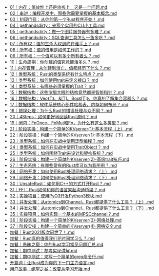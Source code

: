 * [01｜内存：值放堆上还是放栈上，这是一个问题.md](./01｜内存：值放堆上还是放栈上，这是一个问题.md)
* [02｜串讲：编程开发中，那些你需要掌握的基本概念.md](./02｜串讲：编程开发中，那些你需要掌握的基本概念.md)
* [03｜初窥门径：从你的第一个Rust程序开始！.md](./03｜初窥门径：从你的第一个Rust程序开始！.md)
* [04｜gethandsdirty：来写个实用的CLI小工具.md](./04｜gethandsdirty：来写个实用的CLI小工具.md)
* [05｜gethandsdirty：做一个图片服务器有多难？.md](./05｜gethandsdirty：做一个图片服务器有多难？.md)
* [06｜gethandsdirty：SQL查询工具怎么一鱼多吃？.md](./06｜gethandsdirty：SQL查询工具怎么一鱼多吃？.md)
* [07｜所有权：值的生杀大权到底在谁手上？.md](./07｜所有权：值的生杀大权到底在谁手上？.md)
* [08｜所有权：值的借用是如何工作的？.md](./08｜所有权：值的借用是如何工作的？.md)
* [09｜所有权：一个值可以有多个所有者么？.md](./09｜所有权：一个值可以有多个所有者么？.md)
* [10｜生命周期：你创建的值究竟能活多久？.md](./10｜生命周期：你创建的值究竟能活多久？.md)
* [11｜内存管理：从创建到消亡，值都经历了什么？.md](./11｜内存管理：从创建到消亡，值都经历了什么？.md)
* [12｜类型系统：Rust的类型系统有什么特点？.md](./12｜类型系统：Rust的类型系统有什么特点？.md)
* [13｜类型系统：如何使用trait来定义接口？.md](./13｜类型系统：如何使用trait来定义接口？.md)
* [14｜类型系统：有哪些必须掌握的Trait？.md](./14｜类型系统：有哪些必须掌握的Trait？.md)
* [15｜数据结构：这些浓眉大眼的结构竟然都是智能指针？.md](./15｜数据结构：这些浓眉大眼的结构竟然都是智能指针？.md)
* [16｜数据结构：Vec《T》、&[T]、Box《[T]》，你真的了解集合容器么？.md](./16｜数据结构：Vec《T》、&[T]、Box《[T]》，你真的了解集合容器么？.md)
* [17｜数据结构：软件系统核心部件哈希表，内存如何布局？.md](./17｜数据结构：软件系统核心部件哈希表，内存如何布局？.md)
* [18｜错误处理：为什么Rust的错误处理与众不同？.md](./18｜错误处理：为什么Rust的错误处理与众不同？.md)
* [20｜4Steps：如何更好地阅读Rust源码？.md](./20｜4Steps：如何更好地阅读Rust源码？.md)
* [19｜闭包：FnOnce、FnMut和Fn，为什么有这么多类型？.md](./19｜闭包：FnOnce、FnMut和Fn，为什么有这么多类型？.md)
* [21｜阶段实操：构建一个简单的KVserver(1)-基本流程（上）.md](./21｜阶段实操：构建一个简单的KVserver(1)-基本流程（上）.md)
* [22｜阶段实操：构建一个简单的KVserver(1)-基本流程（下）.md](./22｜阶段实操：构建一个简单的KVserver(1)-基本流程（下）.md)
* [23｜类型系统：如何在实战中使用泛型编程？.md](./23｜类型系统：如何在实战中使用泛型编程？.md)
* [24｜类型系统：如何在实战中使用TraitObject？.md](./24｜类型系统：如何在实战中使用TraitObject？.md)
* [25｜类型系统：如何围绕Trait来设计和架构系统？.md](./25｜类型系统：如何围绕Trait来设计和架构系统？.md)
* [26｜阶段实操：构建一个简单的KVserver(2)-高级trait技巧.md](./26｜阶段实操：构建一个简单的KVserver(2)-高级trait技巧.md)
* [27｜生态系统：有哪些常有的Rust库可以为我所用？.md](./27｜生态系统：有哪些常有的Rust库可以为我所用？.md)
* [28｜网络开发：如何使用Rust处理网络请求？（上）.md](./28｜网络开发：如何使用Rust处理网络请求？（上）.md)
* [29｜网络开发：如何使用Rust处理网络请求？（下）.md](./29｜网络开发：如何使用Rust处理网络请求？（下）.md)
* [30｜UnsafeRust：如何用C++的方式打开Rust？.md](./30｜UnsafeRust：如何用C++的方式打开Rust？.md)
* [31｜FFI：Rust如何和你的语言架起沟通桥梁？.md](./31｜FFI：Rust如何和你的语言架起沟通桥梁？.md)
* [32｜实操项目：使用PyO3开发Python3模块.md](./32｜实操项目：使用PyO3开发Python3模块.md)
* [33｜并发处理：从atomics到Channel，Rust都提供了什么工具？（上）.md](./33｜并发处理：从atomics到Channel，Rust都提供了什么工具？（上）.md)
* [34｜并发处理：从atomics到Channel，Rust都提供了什么工具？（下）.md](./34｜并发处理：从atomics到Channel，Rust都提供了什么工具？（下）.md)
* [35｜实操项目：如何实现一个基本的MPSCchannel？.md](./35｜实操项目：如何实现一个基本的MPSCchannel？.md)
* [36｜阶段实操：构建一个简单的KVserver(3)-网络处理.md](./36｜阶段实操：构建一个简单的KVserver(3)-网络处理.md)
* [37｜阶段实操：构建一个简单的KVserver(4)-网络安全.md](./37｜阶段实操：构建一个简单的KVserver(4)-网络安全.md)
* [加餐｜Rust2021版次问世了！.md](./加餐｜Rust2021版次问世了！.md)
* [加餐｜Rust真的值得我们花时间学习么？.md](./加餐｜Rust真的值得我们花时间学习么？.md)
* [加餐｜愚昧之巅：你的Rust学习常见问题汇总.md](./加餐｜愚昧之巅：你的Rust学习常见问题汇总.md)
* [加餐｜期中测试：参考实现讲解.md](./加餐｜期中测试：参考实现讲解.md)
* [加餐｜期中测试：来写一个简单的grep命令行.md](./加餐｜期中测试：来写一个简单的grep命令行.md)
* [开篇词｜让Rust成为你的下一门主力语言.md](./开篇词｜让Rust成为你的下一门主力语言.md)
* [用户故事｜绝望之谷：改变从学习开始.md](./用户故事｜绝望之谷：改变从学习开始.md)
